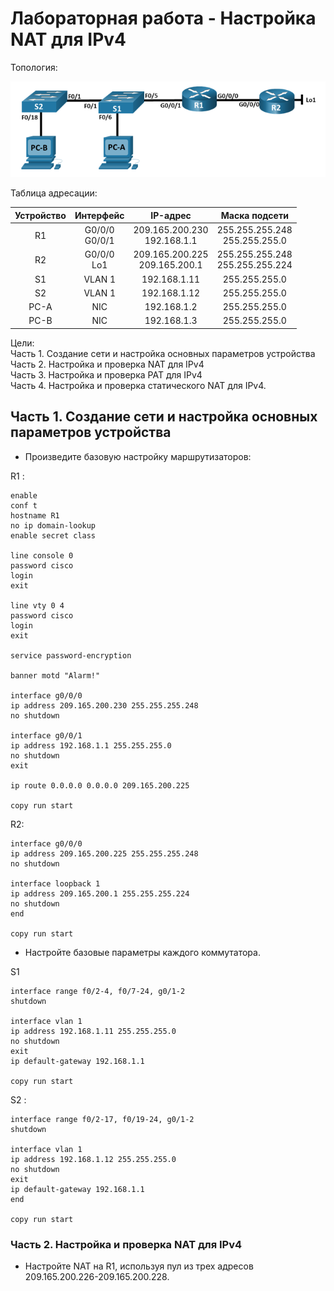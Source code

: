 # Лабораторная работа - Настройка NAT для IPv4

Топология:

![Топология](scrn/Топология.png)

Таблица адресации:

|Устройство|Интерфейс|IP-адрес|Маска подсети|
|:------------:|:------------:|:------------:|:----------:|
|R1|G0/0/0<br/>G0/0/1|209.165.200.230<br/>192.168.1.1|255.255.255.248<br/>255.255.255.0|
|R2|G0/0/0<br/>Lo1|209.165.200.225<br/>209.165.200.1|255.255.255.248<br/>255.255.255.224|
|S1|VLAN 1|192.168.1.11|255.255.255.0|
|S2|VLAN 1|192.168.1.12|255.255.255.0|
|PC-A|NIC|192.168.1.2|255.255.255.0|
|PC-B|NIC|192.168.1.3|255.255.255.0|

Цели: <br/>
Часть 1. Создание сети и настройка основных параметров устройства<br/>
Часть 2. Настройка и проверка NAT для IPv4<br/>
Часть 3. Настройка и проверка PAT для IPv4<br/>
Часть 4. Настройка и проверка статического NAT для IPv4.<br/>

## Часть 1. Создание сети и настройка основных параметров устройства

 - Произведите базовую настройку маршрутизаторов:<br/>

R1 :
 ```
 enable
 conf t
 hostname R1
 no ip domain-lookup
 enable secret class
 
 line console 0
 password cisco
 login
 exit

 line vty 0 4
 password cisco
 login
 exit

service password-encryption

banner motd "Alarm!"

interface g0/0/0
ip address 209.165.200.230 255.255.255.248
no shutdown

interface g0/0/1
ip address 192.168.1.1 255.255.255.0
no shutdown
exit

ip route 0.0.0.0 0.0.0.0 209.165.200.225

copy run start
 ```
 R2:

 ```
interface g0/0/0
ip address 209.165.200.225 255.255.255.248
no shutdown

interface loopback 1
ip address 209.165.200.1 255.255.255.224
no shutdown
end

copy run start

```

- Настройте базовые параметры каждого коммутатора.


S1
```
interface range f0/2-4, f0/7-24, g0/1-2
shutdown

interface vlan 1
ip address 192.168.1.11 255.255.255.0
no shutdown
exit
ip default-gateway 192.168.1.1

copy run start

```

S2 :

```
interface range f0/2-17, f0/19-24, g0/1-2
shutdown

interface vlan 1
ip address 192.168.1.12 255.255.255.0
no shutdown
exit
ip default-gateway 192.168.1.1
end

copy run start

```
### Часть 2. Настройка и проверка NAT для IPv4

- Настройте NAT на R1, используя пул из трех адресов 209.165.200.226-209.165.200.228. 

